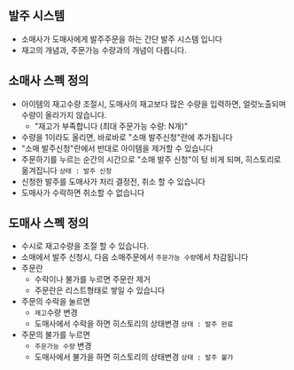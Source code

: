 ## 발주 시스템
- 소매사가 도매사에게 발주주문을 하는 간단 발주 시스템 입니다
- 재고의 개념과, 주문가능 수량과의 개념이 다릅니다.

## 소매사 스펙 정의
- 아이템의 재고수량 조절시, 도매사의 재고보다 많은 수량을 입력하면, 얼럿노출되며 수량이 올라가지 않습니다.
  - "재고가 부족합니다 (최대 주문가능 수량: N개)"
- 수량을 1이라도 올리면, 바로바로 "소매 발주신청"란에 추가됩니다
- "소매 발주신청"란에서 반대로 아이템을 제거할 수 있습니다
- 주문하기를 누르는 순간의 시간으로 "소매 발주 신청"이 텅 비게 되며, 히스토리로 옮겨집니다 `상태 : 발주 신청`
- 신청한 발주를 도매사가 처리 결정전, 취소 할 수 있습니다
- 도매사가 수락하면 취소할 수 없습니다


## 도매사 스펙 정의
- 수시로 재고수량을 조절 할 수 있습니다.
- 소매에서 발주 신청시, 다음 소매주문에서 `주문가능 수량`에서 차감됩니다
- 주문란
  - 수락이나 불가를 누르면 주문란 제거
  - 주문란은 리스트형태로 쌓일 수 있습니다
- 주문의 수락을 눌르면
  - `재고`수량 변경
  - 도매사에서 수락을 하면 히스토리의 상태변경 `상태 : 발주 완료`
- 주문의 불가를 누르면
  - `주문가능 수량` 변경
  - 도매사에서 불가을 하면 히스토리의 상태변경 `상태 : 발주 불가`
